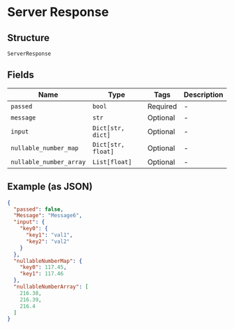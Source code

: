 
# Server Response

## Structure

`ServerResponse`

## Fields

| Name | Type | Tags | Description |
|  --- | --- | --- | --- |
| `passed` | `bool` | Required | - |
| `message` | `str` | Optional | - |
| `input` | `Dict[str, dict]` | Optional | - |
| `nullable_number_map` | `Dict[str, float]` | Optional | - |
| `nullable_number_array` | `List[float]` | Optional | - |

## Example (as JSON)

```json
{
  "passed": false,
  "Message": "Message6",
  "input": {
    "key0": {
      "key1": "val1",
      "key2": "val2"
    }
  },
  "nullableNumberMap": {
    "key0": 117.45,
    "key1": 117.46
  },
  "nullableNumberArray": [
    216.38,
    216.39,
    216.4
  ]
}
```

